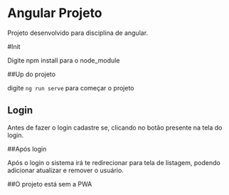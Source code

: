 # Angular Projeto
Projeto desenvolvido para disciplina de angular.

#Init

Digite npm install para o node_module

##Up do projeto

digite `ng run serve` para começar o projeto

## Login

Antes de fazer o login cadastre se, clicando no botão presente na tela do login.

##Após login

Após o login  o sistema irá te redirecionar para tela de listagem, podendo adicionar atualizar e remover o usuário.

##O projeto está sem a PWA




